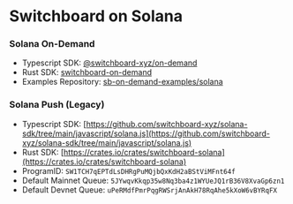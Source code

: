 # Switchboard on Solana

### Solana On-Demand

* Typescript SDK: [@switchboard-xyz/on-demand](https://www.npmjs.com/package/@switchboard-xyz/on-demand)
* Rust SDK: [switchboard-on-demand](https://crates.io/crates/switchboard-on-demand)
* Examples Repository: [sb-on-demand-examples/solana](https://github.com/switchboard-xyz/sb-on-demand-examples/tree/main/solana)

### Solana Push (Legacy)

* Typescript SDK: [https://github.com/switchboard-xyz/solana-sdk/tree/main/javascript/solana.js](https://github.com/switchboard-xyz/solana-sdk/tree/main/javascript/solana.js)
* Rust SDK: [https://crates.io/crates/switchboard-solana](https://crates.io/crates/switchboard-solana)
* ProgramID: `SW1TCH7qEPTdLsDHRgPuMQjbQxKdH2aBStViMFnt64f`
* Default Mainnet Queue: `5JYwqvKkqp35w8Nq3ba4z1WYUeJQ1rB36V8XvaGp6zn1`
* Default Devnet Queue: `uPeRMdfPmrPqgRWSrjAnAkH78RqAhe5kXoW6vBYRqFX`
